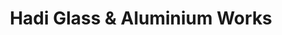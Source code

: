 ---
title: "Hadi Glass & Aluminium Works"
url: /karachi/hadi-glass-and-aluminium-works/
shop: window blind
---